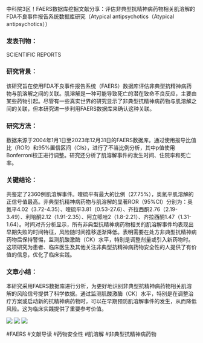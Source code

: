 中科院3区！FAERS数据库挖掘文献分享：评估非典型抗精神病药物相关肌溶解的FDA不良事件报告系统数据库研究（Atypical antipsychotics（Atypical antipsychotics））

### 发表刊物：
SCIENTIFIC REPORTS

### 研究背景：
该研究旨在使用FDA不良事件报告系统（FAERS）数据库评估非典型抗精神病药物与肌溶解之间的关联。肌溶解是一种可能导致死亡的潜在致命不良反应，主要由某些药物引起。尽管有一些真实世界的研究显示了非典型抗精神病药物与肌溶解之间的关联，但本研究进一步利用FAERS数据库来确认这种关联。

### 研究方法：
数据来源于2004年1月1日至2023年12月31日的FAERS数据库。通过使用报导比值比（ROR）和95%置信区间（CIs），进行了不当比例分析，其中p值使用Bonferroni校正进行调整。研究还分析了肌溶解事件的发生时间、住院率和死亡率。

### 关键结论：
共鉴定了2360例肌溶解事件。喹硫平有最大的比例（27.75%），奥氮平肌溶解的正信号值最高。非典型抗精神病药物与肌溶解的显著ROR（95%CI）分别为：奥氮平4.02（3.72-4.35）、喹硫平3.81（0.53-27.6）、齐拉西酮2.76（2.19-3.49）、利培酮2.12（1.91-2.35）、阿立哌唑2（1.8-2.21）、齐拉西酮1.47（1.31-1.64）。时间对齐分析显示，所有非典型抗精神病药物相关的肌溶解事件均表现出早期失败的时间特征，风险随时间推移逐渐降低。表明需要在处方非典型抗精神病药物后保持警惕，监测肌酸激酶（CK）水平，特别是调整剂量或引入新药物时。这项研究为患者、临床医生及其他关注非典型抗精神病药物安全性的人提供了有价值的信息，优化了临床实践。

### 文章小结：
本研究采用FAERS数据库进行分析，为更好地识别非典型抗精神病药物相关肌溶解的风险信号提供了科学依据。通过监测肌酸激酶（CK）水平，特别是在调整治疗方案或启动新的抗精神病药物时，可以在早期预防肌溶解事件的发生，从而降低风险。这为临床实践提供了重要参考价值。

![](https://cdn.ncbi.nlm.nih.gov/pmc/blobs/5d46/11947217/915199ec5e7a/41598_2025_95700_Fig1_HTML.jpg)
![](https://cdn.ncbi.nlm.nih.gov/pmc/blobs/5d46/11947217/1ffd81f51786/41598_2025_95700_Fig2_HTML.jpg)
![](https://cdn.ncbi.nlm.nih.gov/pmc/blobs/5d46/11947217/44afacc2b8e1/41598_2025_95700_Fig3_HTML.jpg)

#FAERS #文献导读 #药物安全性 #肌溶解 #非典型抗精神病药物